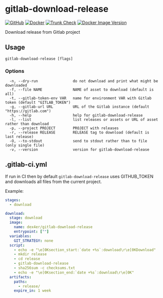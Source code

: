 # gitlab-download-release

[![GitHub](https://img.shields.io/github/v/tag/dex4er/gitlab-download-release?label=GitHub)](https://github.com/dex4er/gitlab-download-release)
[![Docker](https://github.com/dex4er/gitlab-download-release/actions/workflows/docker.yaml/badge.svg)](https://github.com/dex4er/gitlab-download-release/actions/workflows/docker.yaml)
[![Trunk Check](https://github.com/dex4er/gitlab-download-release/actions/workflows/trunk.yaml/badge.svg)](https://github.com/dex4er/gitlab-download-release/actions/workflows/trunk.yaml)
[![Docker Image Version](https://img.shields.io/docker/v/dex4er/gitlab-download-release/latest?label=docker&logo=docker)](https://hub.docker.com/r/dex4er/gitlab-download-release)

Download release from Gitlab project

## Usage

```console
gitlab-download-release [flags]
```

### Options

```console
  -n, --dry-run                do not download and print what might be downloaded
  -f, --file NAME              NAME of asset to download (default is all)
  -t, --gitlab-token-env VAR   name for environment VAR with Gitlab token (default "GITLAB_TOKEN")
  -g, --gitlab-url URL         URL of the Gitlab instance (default "https://gitlab.com")
  -h, --help                   help for gitlab-download-release
  -l, --list                   list releases or assets or URL of asset rather than download
  -p, --project PROJECT        PROJECT with releases
  -r, --release RELEASE        RELEASE tag to download (default is last release)
  -O, --to-stdout              send to stdout rather than to file (only single file)
  -v, --version                version for gitlab-download-release
```

## .gitlab-ci.yml

If run in CI then by default `gitlab-download-release` uses GITHUB_TOKEN and
downloads all files from the current project.

Example:

```yaml
stages:
  - download

download:
  stage: download
  image:
    name: dex4er/gitlab-download-release
    entrypoint: [""]
  variables:
    GIT_STRATEGY: none
  script:
    - echo -e "\e[0Ksection_start:`date +%s`:download\r\e[0KDownload"
    - mkdir release
    - cd release
    - gitlab-download-release
    - sha256sum -c checksums.txt
    - echo -e "\e[0Ksection_end:`date +%s`:download\r\e[0K"
  artifacts:
    paths:
      - release/
    expire_in: 1 week
```
